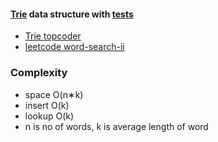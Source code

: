 #### [Trie][4] data structure with [tests][1]


+ [Trie topcoder][2]
+ [leetcode word-search-ii][3]

### Complexity
+ space O(n∗k)
+ insert O(k)
+ lookup O(k)
+ n is no of words, k is average length of word


[1]: https://github.com/jonycse/data-structures-algorithms-in-java/tree/master/src/test/java/dsalgo/tree/trie
[2]: https://www.topcoder.com/community/competitive-programming/tutorials/using-tries/
[3]: https://leetcode.com/problems/word-search-ii/
[4]: https://en.wikipedia.org/wiki/Trie

